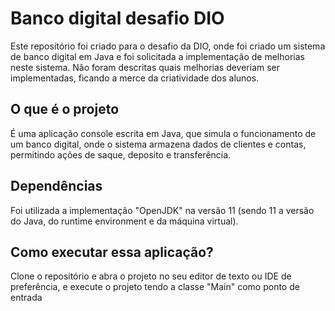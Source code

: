 # Banco digital desafio DIO
Este repositório foi criado para o desafio da DIO, onde foi criado um sistema de banco digital em Java e foi solicitada a implementação de melhorias neste sistema. Não foram descritas quais melhorias deveriam ser implementadas, ficando a merce da criatividade dos alunos.

## O que é o projeto
É uma aplicação console escrita em Java, que simula o funcionamento de um banco digital, onde o sistema armazena dados de clientes e contas, permitindo ações de saque, deposito e transferência.

## Dependências 
Foi utilizada a implementação "OpenJDK" na versão 11 (sendo 11 a versão do Java, do runtime environment e da máquina virtual).

## Como executar essa aplicação?
Clone o repositório e abra o projeto no seu editor de texto ou IDE de preferência, e execute o projeto tendo a classe "Main" como ponto de entrada
